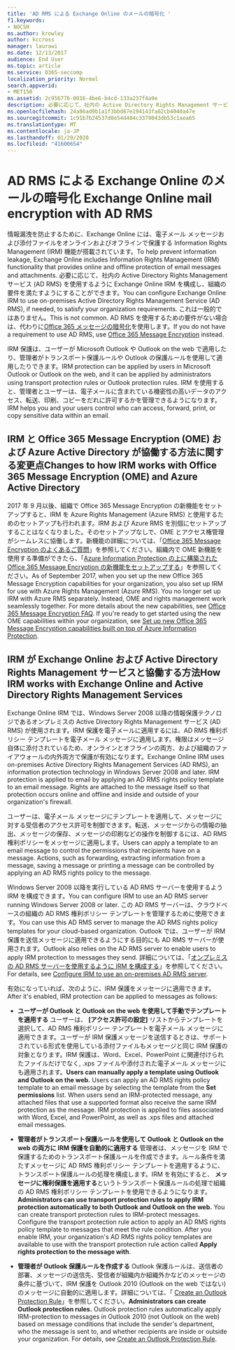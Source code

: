```yaml
---
title: 'AD RMS による Exchange Online のメールの暗号化 '
f1.keywords:
- NOCSH
ms.author: krowley
author: kccross
manager: laurawi
ms.date: 12/13/2017
audience: End User
ms.topic: article
ms.service: O365-seccomp
localization_priority: Normal
search.appverid:
- MET150
ms.assetid: 2c956776-0016-4be6-b4cd-133a237f4a9e
description: 必要に応じて、社内の Active Directory Rights Management サービス (AD RMS) を使用するように Exchange Online IRM を構成し、組織の要件を満たすようにすることができます。 これは一般的ではありません。 AD RMS を使用するための要件がない場合は、代わりに Office メッセージの暗号化を使用します。
ms.openlocfilehash: 24a86ad9b1a1f3bbd67e194143fa02cb4040a47e
ms.sourcegitcommit: 1c91b7b24537d0e54d484c3379043db53c1aea65
ms.translationtype: MT
ms.contentlocale: ja-JP
ms.lasthandoff: 01/29/2020
ms.locfileid: "41600654"
---
```

# <a name="exchange-online-mail-encryption-with-ad-rms"></a><span data-ttu-id="7a57b-105">AD RMS による Exchange Online のメールの暗号化 </span><span class="sxs-lookup"><span data-stu-id="7a57b-105">Exchange Online mail encryption with AD RMS</span></span>

<span data-ttu-id="7a57b-106">情報漏洩を防止するために、Exchange Online には、電子メール メッセージおよび添付ファイルをオンラインおよびオフラインで保護する Information Rights Management (IRM) 機能が搭載されています。</span><span class="sxs-lookup"><span data-stu-id="7a57b-106">To help prevent information leakage, Exchange Online includes Information Rights Management (IRM) functionality that provides online and offline protection of email messages and attachments.</span></span> <span data-ttu-id="7a57b-107">必要に応じて、社内の Active Directory Rights Management サービス (AD RMS) を使用するように Exchange Online IRM を構成し、組織の要件を満たすようにすることができます。</span><span class="sxs-lookup"><span data-stu-id="7a57b-107">You can configure Exchange Online IRM to use on-premises Active Directory Rights Management Service (AD RMS), if needed, to satisfy your organization requirements.</span></span> <span data-ttu-id="7a57b-108">これは一般的ではありません。</span><span class="sxs-lookup"><span data-stu-id="7a57b-108">This is not common.</span></span> <span data-ttu-id="7a57b-109">AD RMS を使用するための要件がない場合は、代わりに[Office 365 メッセージの暗号化](ome.md)を使用します。</span><span class="sxs-lookup"><span data-stu-id="7a57b-109">If you do not have a requirement to use AD RMS, use [Office 365 Message Encryption](ome.md) instead.</span></span> 

<span data-ttu-id="7a57b-110">IRM 保護は、ユーザーが Microsoft Outlook や Outlook on the web で適用したり、管理者がトランスポート保護ルールや Outlook の保護ルールを使用して適用したりできます。</span><span class="sxs-lookup"><span data-stu-id="7a57b-110">IRM protection can be applied by users in Microsoft Outlook or Outlook on the web, and it can be applied by administrators using transport protection rules or Outlook protection rules.</span></span> <span data-ttu-id="7a57b-111">IRM を使用すると、管理者とユーザーは、電子メールに含まれている機密性の高いデータのアクセス、転送、印刷、コピーをだれに許可するかを管理できるようになります。</span><span class="sxs-lookup"><span data-stu-id="7a57b-111">IRM helps you and your users control who can access, forward, print, or copy sensitive data within an email.</span></span>
  
## <a name="changes-to-how-irm-works-with-office-365-message-encryption-ome-and-azure-active-directory"></a><span data-ttu-id="7a57b-112">IRM と Office 365 Message Encryption (OME) および Azure Active Directory が協働する方法に関する変更点</span><span class="sxs-lookup"><span data-stu-id="7a57b-112">Changes to how IRM works with Office 365 Message Encryption (OME) and Azure Active Directory</span></span>

<span data-ttu-id="7a57b-p104">2017 年 9 月以後、組織で Office 365 Message Encryption の新機能をセットアップすると、IRM を Azure Rights Management (Azure RMS) と使用するためのセットアップも行われます。IRM および Azure RMS を別個にセットアップすることはなくなりました。そのセットアップなしで、OME とアクセス権管理がシームレスに協働します。新機能の詳細については、「[Office 365 Message Encryption のよくあるご質問](https://support.office.com/article/0432dce9-d9b6-4e73-8a13-4a932eb0081e)」を参照してください。組織内で OME 新機能を使用する準備ができたら、「[Azure Information Protection の上に構築された Office 365 Message Encryption の新機能をセットアップする](https://support.office.com/article/7ff0c040-b25c-4378-9904-b1b50210d00e)」を参照してください。</span><span class="sxs-lookup"><span data-stu-id="7a57b-p104">As of September 2017, when you set up the new Office 365 Message Encryption capabilities for your organization, you also set up IRM for use with Azure Rights Management (Azure RMS). You no longer set up IRM with Azure RMS separately. Instead, OME and rights management work seamlessly together. For more details about the new capabilities, see [Office 365 Message Encryption FAQ](https://support.office.com/article/0432dce9-d9b6-4e73-8a13-4a932eb0081e). If you're ready to get started using the new OME capabilities within your organization, see [Set up new Office 365 Message Encryption capabilities built on top of Azure Information Protection](https://support.office.com/article/7ff0c040-b25c-4378-9904-b1b50210d00e).</span></span>
  
## <a name="how-irm-works-with-exchange-online-and-active-directory-rights-management-services"></a><span data-ttu-id="7a57b-118">IRM が Exchange Online および Active Directory Rights Management サービスと協働する方法</span><span class="sxs-lookup"><span data-stu-id="7a57b-118">How IRM works with Exchange Online and Active Directory Rights Management Services</span></span>

<span data-ttu-id="7a57b-p105">Exchange Online IRM では、Windows Server 2008 以降の情報保護テクノロジであるオンプレミスの Active Directory Rights Management サービス (AD RMS) が使用されます。IRM 保護を電子メールに適用するには、AD RMS 権利ポリシー テンプレートを電子メール メッセージに適用します。権限はメッセージ自体に添付されているため、オンラインとオフラインの両方、および組織のファイアウォールの内外両方で保護が有効になります。</span><span class="sxs-lookup"><span data-stu-id="7a57b-p105">Exchange Online IRM uses on-premises Active Directory Rights Management Services (AD RMS), an information protection technology in Windows Server 2008 and later. IRM protection is applied to email by applying an AD RMS rights policy template to an email message. Rights are attached to the message itself so that protection occurs online and offline and inside and outside of your organization's firewall.</span></span>
  
<span data-ttu-id="7a57b-p106">ユーザーは、電子メール メッセージにテンプレートを適用して、メッセージに対する受信者のアクセス許可を制御できます。転送、メッセージからの情報の抽出、メッセージの保存、メッセージの印刷などの操作を制御するには、AD RMS 権利ポリシーをメッセージに適用します。</span><span class="sxs-lookup"><span data-stu-id="7a57b-p106">Users can apply a template to an email message to control the permissions that recipients have on a message. Actions, such as forwarding, extracting information from a message, saving a message or printing a message can be controlled by applying an AD RMS rights policy to the message.</span></span>
  
<span data-ttu-id="7a57b-124">Windows Server 2008 以降を実行している AD RMS サーバーを使用するよう IRM を構成できます。</span><span class="sxs-lookup"><span data-stu-id="7a57b-124">You can configure IRM to use an AD RMS server running Windows Server 2008 or later.</span></span> <span data-ttu-id="7a57b-125">この AD RMS サーバーは、クラウドベースの組織の AD RMS 権利ポリシー テンプレートを管理するために使用できます。</span><span class="sxs-lookup"><span data-stu-id="7a57b-125">You can use this AD RMS server to manage the AD RMS rights policy templates for your cloud-based organization.</span></span> <span data-ttu-id="7a57b-126">Outlook では、ユーザーが IRM 保護を送信メッセージに適用できるようにする目的にも AD RMS サーバーが使用されます。</span><span class="sxs-lookup"><span data-stu-id="7a57b-126">Outlook also relies on the AD RMS server to enable users to apply IRM protection to messages they send.</span></span> <span data-ttu-id="7a57b-127">詳細については、「[オンプレミスの AD RMS サーバーを使用するように IRM を構成する](configure-irm-to-use-an-on-premises-ad-rms-server.md)」を参照してください。</span><span class="sxs-lookup"><span data-stu-id="7a57b-127">For details, see [Configure IRM to use an on-premises AD RMS server](configure-irm-to-use-an-on-premises-ad-rms-server.md).</span></span> 
  
<span data-ttu-id="7a57b-128">有効になっていれば、次のように、IRM 保護をメッセージに適用できます。</span><span class="sxs-lookup"><span data-stu-id="7a57b-128">After it's enabled, IRM protection can be applied to messages as follows:</span></span>
  
- <span data-ttu-id="7a57b-p108">**ユーザーが Outlook と Outlook on the web を使用して手動でテンプレートを適用する** ユーザーは、 **[アクセス許可の設定]** リストからテンプレートを選択して、AD RMS 権利ポリシー テンプレートを電子メール メッセージに適用できます。ユーザーが IRM 保護メッセージを送信するときは、サポートされている形式を使用している添付ファイルもメッセージと同じ IRM 保護の対象となります。IRM 保護は、Word、Excel、PowerPoint に関連付けられたファイルだけでなく, .xps ファイルや添付された電子メール メッセージにも適用されます。</span><span class="sxs-lookup"><span data-stu-id="7a57b-p108">**Users can manually apply a template using Outlook and Outlook on the web.** Users can apply an AD RMS rights policy template to an email message by selecting the template from the **Set permissions** list. When users send an IRM-protected message, any attached files that use a supported format also receive the same IRM protection as the message. IRM protection is applied to files associated with Word, Excel, and PowerPoint, as well as .xps files and attached email messages.</span></span> 
    
- <span data-ttu-id="7a57b-p109">**管理者がトランスポート保護ルールを使用して Outlook と Outlook on the web の両方に IRM 保護を自動的に適用する** 管理者は、メッセージを IRM で保護するためのトランスポート保護ルールを作成できます。ルール条件を満たすメッセージに AD RMS 権利ポリシー テンプレートを適用するように、トランスポート保護ルールの処理を構成します。IRM を有効にすると、 **メッセージに権利保護を適用する**というトランスポート保護ルールの処理で組織の AD RMS 権利ポリシー テンプレートを使用できるようになります。</span><span class="sxs-lookup"><span data-stu-id="7a57b-p109">**Administrators can use transport protection rules to apply IRM protection automatically to both Outlook and Outlook on the web.** You can create transport protection rules to IRM-protect messages. Configure the transport protection rule action to apply an AD RMS rights policy template to messages that meet the rule condition. After you enable IRM, your organization's AD RMS rights policy templates are available to use with the transport protection rule action called **Apply rights protection to the message with**.</span></span>
    
- <span data-ttu-id="7a57b-p110">**管理者が Outlook 保護ルールを作成する** Outlook 保護ルールは、送信者の部署、メッセージの送信先、受信者が組織内か組織外かなどのメッセージの条件に基づいて、IRM 保護を Outlook 2010 (Outlook on the web ではない) のメッセージに自動的に適用します。詳細については、「 [Create an Outlook Protection Rule](https://technet.microsoft.com/library/da64750d-faaf-44de-ad8c-888eba7fbdbf.aspx)」を参照してください。</span><span class="sxs-lookup"><span data-stu-id="7a57b-p110">**Administrators can create Outlook protection rules.** Outlook protection rules automatically apply IRM-protection to messages in Outlook 2010 (not Outlook on the web) based on message conditions that include the sender's department, who the message is sent to, and whether recipients are inside or outside your organization. For details, see [Create an Outlook Protection Rule](https://technet.microsoft.com/library/da64750d-faaf-44de-ad8c-888eba7fbdbf.aspx).</span></span>
    

